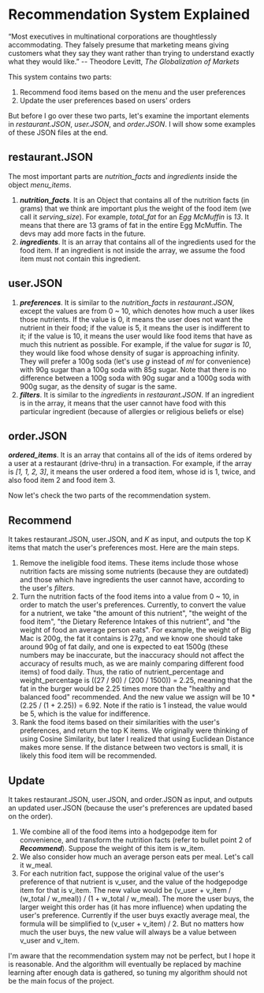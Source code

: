 # Recommendation System Explained

“Most executives in multinational corporations are thoughtlessly accommodating. They falsely presume that marketing means giving customers what they say they want rather than trying to understand exactly what they would like.” -- Theodore Levitt, *The Globalization of Markets*

This system contains two parts:
  1. Recommend food items based on the menu and the user preferences
  2. Update the user preferences based on users' orders

But before I go over these two parts, let's examine the important elements in *restaurant.JSON*, *user.JSON*, and *order.JSON*. I will show some examples of these JSON files at the end.

## restaurant.JSON
  The most important parts are *nutrition_facts* and *ingredients* inside the object *menu_items*.
  1. ***nutrition_facts***.
    It is an Object that contains all of the nutrition facts (in grams) that we think are important plus the weight of the food item (we call it *serving_size*). For example, *total_fat* for an *Egg McMuffin* is *13*. It means that there are 13 grams of fat in the entire Egg McMuffin. The devs may add more facts in the future.
  2. ***ingredients***.
    It is an array that contains all of the ingredients used for the food item. If an ingredient is not inside the array, we assume the food item must not contain this ingredient.

## user.JSON
  1. ***preferences***.
    It is similar to the *nutrition_facts* in *restaurant.JSON*, except the values are from 0 ~ 10, which denotes how much a user likes those nutrients. If the value is 0, it means the user does not want the nutrient in their food; if the value is 5, it means the user is indifferent to it; if the value is 10, it means the user would like food items that have as much this nutrient as possible. For example, if the value for *sugar* is *10*, they would like food whose density of sugar is approaching infinity. They will prefer a 100g soda (let's use *g* instead of *ml* for convenience) with 90g sugar than a 100g soda with 85g sugar. Note that there is no difference between a 100g soda with 90g sugar and a 1000g soda with 900g sugar, as the density of sugar is the same.
  2. ***filters***.
    It is similar to the *ingredients* in *restaurant.JSON*. If an ingredient is in the array, it means that the user cannot have food with this particular ingredient (because of allergies or religious beliefs or else)

## order.JSON
  ***ordered_items***.
    It is an array that contains all of the ids of items ordered by a user at a restaurant (drive-thru) in a transaction. For example, if the array is *\[1, 1, 2, 3\]*, it means the user ordered a food item, whose id is 1, twice, and also food item 2 and food item 3.
    
Now let's check the two parts of the recommendation system.

## Recommend
  It takes restaurant.JSON, user.JSON, and *K* as input, and outputs the top K items that match the user's preferences most. Here are the main steps.
  1. Remove the ineligible food items. These items include those whose nutrition facts are missing some nutrients (because they are outdated) and those which have ingredients the user cannot have, according to the user's *filters*.
  2. Turn the nutrition facts of the food items into a value from 0 ~ 10, in order to match the user's preferences. Currently, to convert the value for a nutrient, we take "the amount of this nutrient", "the weight of the food item", "the Dietary Reference Intakes of this nutrient", and "the weight of food an average person eats". For example, the weight of Big Mac is 200g, the fat it contains is 27g, and we know one should take around 90g of fat daily, and one is expected to eat 1500g (these numbers may be inaccurate, but the inaccuracy should not affect the accuracy of results much, as we are mainly comparing different food items) of food daily. Thus, the ratio of nutrient_percentage and weight_percentage is ((27 / 90) / (200 / 1500)) = 2.25, meaning that the fat in the burger would be 2.25 times more than the "healthy and balanced food" recommended. And the new value we assign will be 10 * (2.25 / (1 + 2.25)) = 6.92. Note if the ratio is 1 instead, the value would be 5, which is the value for indifference.
  3. Rank the food items based on their similarities with the user's preferences, and return the top K items. We originally were thinking of using Cosine Similarity, but later I realized that using Euclidean Distance makes more sense. If the distance between two vectors is small, it is likely this food item will be recommended.

## Update
  It takes restaurant.JSON, user.JSON, and order.JSON as input, and outputs an updated user.JSON (because the user's preferences are updated based on the order).
  1. We combine all of the food items into a hodgepodge item for convenience, and transform the nutrition facts (refer to bullet point 2 of ***Recommend***). Suppose the weight of this item is w_item.
  2. We also consider how much an average person eats per meal. Let's call it w_meal.
  3. For each nutrition fact, suppose the original value of the user's preference of that nutrient is v_user, and the value of the hodgepodge item for that is v_item. The new value would be (v_user + v_item / (w_total / w_meal)) / (1 + w_total / w_meal). The more the user buys, the larger weight this order has (it has more influence) when updating the user's preference. Currently if the user buys exactly average meal, the formula will be simplified to (v_user + v_item) / 2. But no matters how much the user buys, the new value will always be a value between v_user and v_item.

I'm aware that the recommendation system may not be perfect, but I hope it is reasonable. And the algorithm will eventually be replaced by machine learning after enough data is gathered, so tuning my algorithm should not be the main focus of the project.
